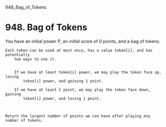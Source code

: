 948_Bag_of_Tokens
# 948. Bag of Tokens

You have an initial power P, an initial score of 0 points, and a
        bag of tokens.

    Each token can be used at most once, has a value token[i], and has potentially
        two ways to use it.

    
        If we have at least token[i] power, we may play the token face up, losing
            token[i] power, and gaining 1 point.
        
        If we have at least 1 point, we may play the token face down, gaining
            token[i] power, and losing 1 point.
        
    

    Return the largest number of points we can have after playing any number of tokens.